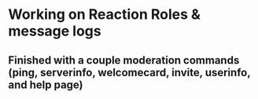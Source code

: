 # Working on Reaction Roles & message logs
## Finished with a couple moderation commands (ping, serverinfo, welcomecard, invite, userinfo, and help page)
